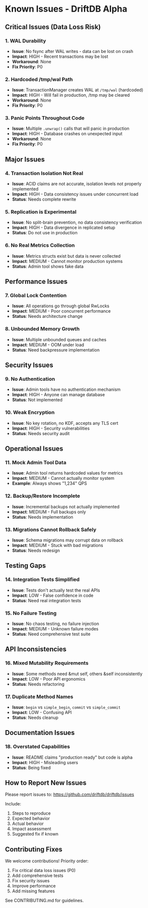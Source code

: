 # Known Issues - DriftDB Alpha

## Critical Issues (Data Loss Risk)

### 1. WAL Durability
- **Issue**: No fsync after WAL writes - data can be lost on crash
- **Impact**: HIGH - Recent transactions may be lost
- **Workaround**: None
- **Fix Priority**: P0

### 2. Hardcoded /tmp/wal Path
- **Issue**: TransactionManager creates WAL at `/tmp/wal` (hardcoded)
- **Impact**: HIGH - Will fail in production, /tmp may be cleared
- **Workaround**: None
- **Fix Priority**: P0

### 3. Panic Points Throughout Code
- **Issue**: Multiple `.unwrap()` calls that will panic in production
- **Impact**: HIGH - Database crashes on unexpected input
- **Workaround**: None
- **Fix Priority**: P0

## Major Issues

### 4. Transaction Isolation Not Real
- **Issue**: ACID claims are not accurate, isolation levels not properly implemented
- **Impact**: HIGH - Data consistency issues under concurrent load
- **Status**: Needs complete rewrite

### 5. Replication is Experimental
- **Issue**: No split-brain prevention, no data consistency verification
- **Impact**: HIGH - Data divergence in replicated setup
- **Status**: Do not use in production

### 6. No Real Metrics Collection
- **Issue**: Metrics structs exist but data is never collected
- **Impact**: MEDIUM - Cannot monitor production systems
- **Status**: Admin tool shows fake data

## Performance Issues

### 7. Global Lock Contention
- **Issue**: All operations go through global RwLocks
- **Impact**: MEDIUM - Poor concurrent performance
- **Status**: Needs architecture change

### 8. Unbounded Memory Growth
- **Issue**: Multiple unbounded queues and caches
- **Impact**: MEDIUM - OOM under load
- **Status**: Need backpressure implementation

## Security Issues

### 9. No Authentication
- **Issue**: Admin tools have no authentication mechanism
- **Impact**: HIGH - Anyone can manage database
- **Status**: Not implemented

### 10. Weak Encryption
- **Issue**: No key rotation, no KDF, accepts any TLS cert
- **Impact**: HIGH - Security vulnerabilities
- **Status**: Needs security audit

## Operational Issues

### 11. Mock Admin Tool Data
- **Issue**: Admin tool returns hardcoded values for metrics
- **Impact**: MEDIUM - Cannot actually monitor system
- **Example**: Always shows "1,234" QPS

### 12. Backup/Restore Incomplete
- **Issue**: Incremental backups not actually implemented
- **Impact**: MEDIUM - Full backups only
- **Status**: Needs implementation

### 13. Migrations Cannot Rollback Safely
- **Issue**: Schema migrations may corrupt data on rollback
- **Impact**: MEDIUM - Stuck with bad migrations
- **Status**: Needs redesign

## Testing Gaps

### 14. Integration Tests Simplified
- **Issue**: Tests don't actually test the real APIs
- **Impact**: LOW - False confidence in code
- **Status**: Need real integration tests

### 15. No Failure Testing
- **Issue**: No chaos testing, no failure injection
- **Impact**: MEDIUM - Unknown failure modes
- **Status**: Need comprehensive test suite

## API Inconsistencies

### 16. Mixed Mutability Requirements
- **Issue**: Some methods need &mut self, others &self inconsistently
- **Impact**: LOW - Poor API ergonomics
- **Status**: Needs refactoring

### 17. Duplicate Method Names
- **Issue**: `begin` vs `simple_begin`, `commit` vs `simple_commit`
- **Impact**: LOW - Confusing API
- **Status**: Needs cleanup

## Documentation Issues

### 18. Overstated Capabilities
- **Issue**: README claims "production ready" but code is alpha
- **Impact**: HIGH - Misleading users
- **Status**: Being fixed

## How to Report New Issues

Please report issues to: https://github.com/driftdb/driftdb/issues

Include:
1. Steps to reproduce
2. Expected behavior
3. Actual behavior
4. Impact assessment
5. Suggested fix if known

## Contributing Fixes

We welcome contributions! Priority order:
1. Fix critical data loss issues (P0)
2. Add comprehensive tests
3. Fix security issues
4. Improve performance
5. Add missing features

See CONTRIBUTING.md for guidelines.